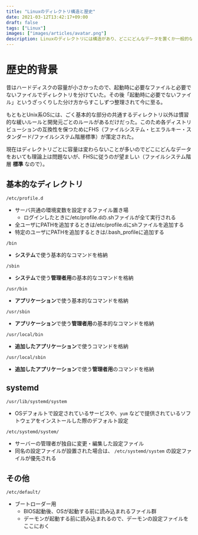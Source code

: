 ```yaml
---
title: "Linuxのディレクトリ構造と歴史"
date: 2021-03-12T13:42:17+09:00
draft: false
tags: ["Linux"]
images: ["images/articles/avatar.png"]
description: Linuxのディレクトリには構造があり、どこにどんなデータを置くか一般的なルールがある。そのルールはFHS（ファイルシステム・ヒエラルキー・スタンダード/ファイルシステム階層標準）と呼ばれ、Linuxを含むUnix系OSの主なディレクトリとその内容を定めている。ここではFHSの中でよく使うが忘れやすいもののメモを書く。
---
```


# 歴史的背景
昔はハードディスクの容量が小さかったので、起動時に必要なファイルと必要でないファイルでディレクトリを分けていた。その後「起動時に必要でないファイル」というざっくりした分け方からすこしずつ整理されて今に至る。

もともとUnix系OSには、ごく基本的な部分の共通するディレクトリ以外は慣習的な緩いルールと開発元ごとのルールがあるだけだった。このため各ディストリビューションの互換性を保つためにFHS（ファイルシステム・ヒエラルキー・スタンダード/ファイルシステム階層標準）が策定された。

現在はディレクトリごとに容量は変わらないことが多いのでどこにどんなデータをおいても理論上は問題ないが、FHSに従うのが望ましい（ファイルシステム階層 **標準** なので）。

## 基本的なディレクトリ
`/etc/profile.d`

- サーバ共通の環境変数を設定するファイル置き場
    - ログインしたときに/etc/profile.dの.shファイルが全て実行される
- 全ユーザにPATHを追加するときは/etc/profile.dにshファイルを追加する
- 特定のユーザにPATHを追加するときは/.bash_profileに追加する

`/bin`

- **システム**で使う基本的なコマンドを格納

`/sbin`

- **システム**で使う**管理者用**の基本的なコマンドを格納

`/usr/bin`

- **アプリケーション**で使う基本的なコマンドを格納

`/usr/sbin`

- **アプリケーション**で使う**管理者用**の基本的なコマンドを格納

`/usr/local/bin`

- **追加したアプリケーション**で使うコマンドを格納

`/usr/local/sbin`

- **追加したアプリケーション**で使う**管理者用**のコマンドを格納

## systemd
`/usr/lib/systemd/system`

- OSデフォルトで設定されているサービスや、`yum` などで提供されているソフトウェアをインストールした際のデフォルト設定

`/etc/systemd/system/`

- サーバーの管理者が独自に変更・編集した設定ファイル
- 同名の設定ファイルが設置された場合は、 `/etc/systemd/system` の設定ファイルが優先される

## その他

`/etc/default/` 

- ブートローダー用
    - BIOS起動後、OSが起動する前に読み込まれるファイル群
    - デーモンが起動する前に読み込まれるので、デーモンの設定ファイルをここにおく

